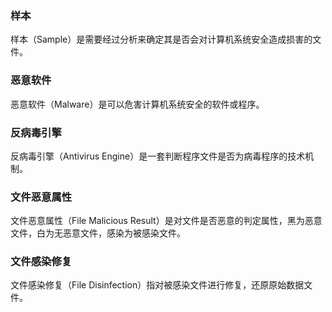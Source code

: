 ### 样本	
样本（Sample）是需要经过分析来确定其是否会对计算机系统安全造成损害的文件。	

### 恶意软件	
恶意软件（Malware）是可以危害计算机系统安全的软件或程序。	

### 反病毒引擎	
反病毒引擎（Antivirus Engine）是一套判断程序文件是否为病毒程序的技术机制。	

### 文件恶意属性	
文件恶意属性（File  Malicious Result）是对文件是否恶意的判定属性，黑为恶意文件，白为无恶意文件，感染为被感染文件。

### 文件感染修复	
文件感染修复（File Disinfection）指对被感染文件进行修复，还原原始数据文件。

